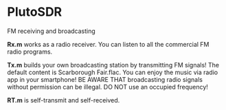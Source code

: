 # PlutoSDR
FM receiving and broadcasting

**Rx.m** works as a radio receiver. You can listen to all the commercial FM radio programs.

**Tx.m** builds your own broadcasting station by transmitting FM signals! The default content is Scarborough Fair.flac. You can enjoy the music via radio app in your smartphone! BE AWARE THAT broadcasting radio signals without permission can be illegal. DO NOT use an occupied frequency!

**RT.m** is self-transmit and self-received.
